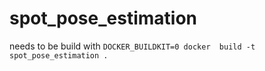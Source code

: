 # spot_pose_estimation


needs to be build with `DOCKER_BUILDKIT=0 docker  build -t spot_pose_estimation .`
